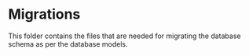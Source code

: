 # Migrations

This folder contains the files that are needed for migrating the database schema as per the database models.